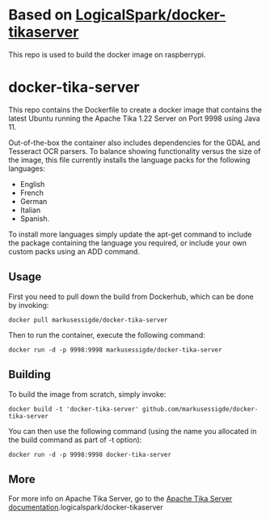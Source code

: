 # Based on [LogicalSpark/docker-tikaserver](https://github.com/LogicalSpark/docker-tikaserver)
This repo is used to build the docker image on raspberrypi.

# docker-tika-server
This repo contains the Dockerfile to create a docker image that contains the latest Ubuntu running the Apache Tika 1.22 Server on Port 9998 using Java 11.

Out-of-the-box the container also includes dependencies for the GDAL and Tesseract OCR parsers.  To balance showing functionality versus the size of the image, this file currently installs the language packs for the following languages:
* English
* French
* German
* Italian
* Spanish.

To install more languages simply update the apt-get command to include the package containing the language you required, or include your own custom packs using an ADD command.

## Usage

First you need to pull down the build from Dockerhub, which can be done by invoking:

    docker pull markusessigde/docker-tika-server

Then to run the container, execute the following command:

    docker run -d -p 9998:9998 markusessigde/docker-tika-server

## Building

To build the image from scratch, simply invoke:

    docker build -t 'docker-tika-server' github.com/markusessigde/docker-tika-server
   
You can then use the following command (using the name you allocated in the build command as part of -t option):

    docker run -d -p 9998:9998 docker-tika-server
    
## More

For more info on Apache Tika Server, go to the [Apache Tika Server documentation](http://wiki.apache.org/tika/TikaJAXRS).logicalspark/docker-tikaserver
